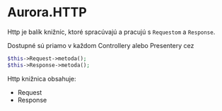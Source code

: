 # Aurora.HTTP

Http je balík knižníc, ktoré spracúvajú a pracujú s `Requestom` a `Response`.

Dostupné sú priamo v každom Controllery alebo Presentery cez

```php
$this->Request->metoda();
$this->Response->metoda();
```

Http knižnica obsahuje:

* Request
* Response

